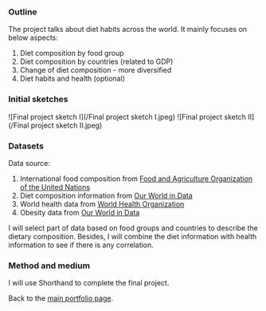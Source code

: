 ### Outline
The project talks about diet habits across the world. It mainly focuses on below aspects:
1. Diet composition by food group
2. Diet composition by countries (related to GDP)
3. Change of diet composition - more diversified
4. Diet habits and health (optional)

### Initial sketches
![Final project sketch I](/Final project sketch I.jpeg)
![Final project sketch II](/Final project sketch II.jpeg)

### Datasets
Data source:
1. International food composition from [Food and Agriculture Organization of the United Nations](https://www.fao.org/infoods/infoods/tables-and-databases/en/)
2. Diet composition information from [Our World in Data](https://ourworldindata.org/diet-compositions)
3. World health data from [World Health Organization](https://www.who.int/data/gho)
4. Obesity data from [Our World in Data](https://ourworldindata.org/obesity#what-share-of-adults-are-obese)

I will select part of data based on food groups and countries to describe the dietary composition. Besides, I will combine the diet information with health information to see if there is any correlation.

### Method and medium
I will use Shorthand to complete the final project.

Back to the [main portfolio page](https://tracycccc.github.io/tracy-data-visualization/).
